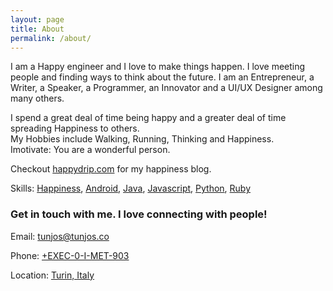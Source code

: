```yaml
---
layout: page
title: About
permalink: /about/
---
```


I am a Happy engineer and I love to make things happen. I love meeting people and finding ways to think about the future.
I am an Entrepreneur, a Writer, a Speaker, a Programmer, an Innovator and a UI/UX Designer among many others.  

I spend a great deal of time being happy and a greater deal of time spreading Happiness to others.  
My Hobbies include Walking, Running, Thinking and Happiness.  
Imotivate: You are a wonderful person.

Checkout [happydrip.com](http://www.happydrip.com) for my happiness blog.  

Skills: [Happiness](#), [Android](#), [Java](#), [Javascript](#), [Python](#), [Ruby](#)

### Get in touch with me. I love connecting with people!
Email: <tunjos@tunjos.co>

Phone: [+EXEC-0-I-MET-903](#)

Location: [Turin, Italy](#)
